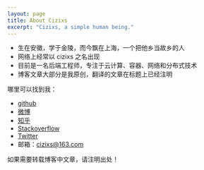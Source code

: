 ```yaml
---
layout: page
title: About Cizixs
excerpt: "Cizixs, a simple human being."
---
```


- 生在安徽，学于金陵，而今飘在上海，一个把他乡当故乡的人
- 网络上经常以 cizixs 之名出现
- 目前是一名后端工程师，专注于云计算、容器、网络和分布式技术
- 博客文章大部分是我原创，翻译的文章在标题上已经注明

哪里可以找到我：

- [github](http://github.com/cizixs)
- [微博](https://weibo.com/u/1921727853)
- [知乎](https://www.zhihu.com/people/cizixs)
- [Stackoverflow](https://stackoverflow.com/users/1925083/cizixs)
- [Twitter](https://twitter.com/cizixs)
- 邮箱：cizixs@163.com

如果需要转载博客中文章，请注明出处！